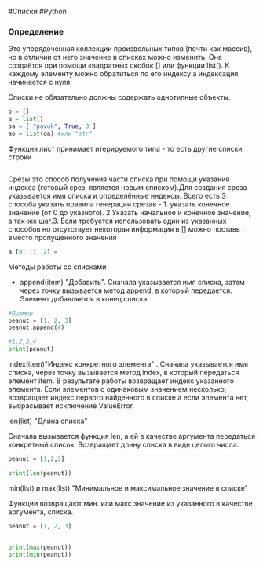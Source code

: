 #Списки #Python 
### Определение

Это упорядоченная коллекции произвольных типов (почти как массив), но в отличии от него значение в списках можно изменить. Она создаётся при помощи квадратных скобок [] или функции list(). К каждому элементу можно обратиться по его индексу а индексация начинается с нуля.

Списки не обязательно должны содержать однотипные объекты. 

```python
o = []
a = list()
oa = [ "pavuk", True, 3 ]
ao = list(oa) #или "str"
```

Функция лист принимает итерируемого типа - то есть другие списки строки 

````python

````

Срезы это способ получения части списка при помощи указания индекса (готовый срез, является новым списком).Для создания среза указывается имя списка и определённые индексы. Всего есть 3 способа указать правила генерации срезав - 1. указать конечное значение (от 0 до указного). 2.Указать начальное и конечное значение, а так-же шаг.3. Если требуется использовать  один из указанных способов но отсутствует некоторая информация в [] можно поставь : вместо пропущенного значения
````python
a [0, ::, 2] =
````

Методы работы со списками 
- append(item) "Добавить". Сначала указывается имя списка, затем через точку вызывается метод append, в который передается. Элемент добавляется в конец списка.

````python
#Пример
peanut = [1, 2, 3]
peanut.append(4)

#1,2,3,4
print(peanut)
````

index(item)"Индекс конкретного элемента" . Сначала указывается имя списка, через точку вызывается метод index, в который передаться элемент item. В результате работы возвращает индекс указанного элемента. Если элементов с одинаковым значением несколько, возвращает индекс первого найденного в списке а если элемента нет, выбрасывает исключение ValueError.


len(list) "Длина списка"

Сначала вызывается функция len, а ей в качестве аргумента передаться конкретный список. Возвращает длину списка в виде целого числа. 

````python
peanut = [1,2,3]

print(len(peanut))
````


min(list) и max(list) "Минимальное и максимальное значение в списке"

Функции возвращают мин. или макс значение из указанного в качестве аргумента, списка.

````python
peanut = [1, 2, 3]


print(max(peanut))
print(min(peanut))

````